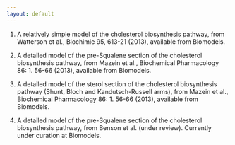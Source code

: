 ```yaml
---
layout: default
---
```


1.  A relatively simple model of the cholesterol biosynthesis pathway, from Watterson et al., Biochimie 95, 613-21 (2013), available from Biomodels.

 

2. A detailed model of the pre-Squalene section of the cholesterol biosynthesis pathway, from Mazein et al., Biochemical Pharmacology 86: 1. 56-66 (2013), available from Biomodels.

 

3. A detailed model of the sterol section of the cholesterol biosynthesis pathway (Shunt, Bloch and Kandutsch-Russell arms), from Mazein et al., Biochemical Pharmacology 86: 1. 56-66 (2013), available from Biomodels.

 

4. A detailed model of the pre-Squalene section of the cholesterol biosynthesis pathway, from Benson et al. (under review).  Currently under curation at Biomodels. 
